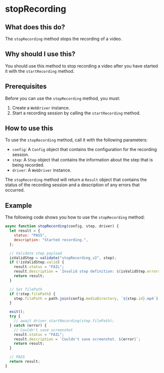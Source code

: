 
  
   # **stopRecording**

## What does this do?

The `stopRecording` method stops the recording of a video.

## Why should I use this?

You should use this method to stop recording a video after you have started it with the `startRecording` method.

## Prerequisites

Before you can use the `stopRecording` method, you must:

1.  Create a `WebDriver` instance.
2.  Start a recording session by calling the `startRecording` method.

## How to use this

To use the `stopRecording` method, call it with the following parameters:

* `config`: A `Config` object that contains the configuration for the recording session.
* `step`: A `Step` object that contains the information about the step that is being recorded.
* `driver`: A `WebDriver` instance.

The `stopRecording` method will return a `Result` object that contains the status of the recording session and a description of any errors that occurred.

## Example

The following code shows you how to use the `stopRecording` method:

```javascript
async function stopRecording(config, step, driver) {
  let result = {
    status: "PASS",
    description: "Started recording.",
  };

  // Validate step payload
  isValidStep = validate("stopRecording_v2", step);
  if (!isValidStep.valid) {
    result.status = "FAIL";
    result.description = `Invalid step definition: ${isValidStep.errors}`;
    return result;
  }

  // Set filePath
  if (!step.filePath) {
    step.filePath = path.join(config.mediaDirectory, `${step.id}.mp4`);
  }

  exit();
  try {
    // await driver.startRecording(step.filePath);
  } catch (error) {
    // Couldn't save screenshot
    result.status = "FAIL";
    result.description = `Couldn't save screenshot. ${error}`;
    return result;
  }

  // PASS
  return result;
}
```
  
  